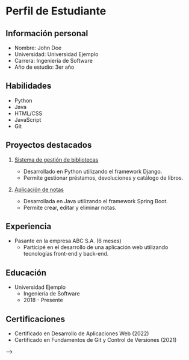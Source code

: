 # Perfil de Estudiante

## Información personal

- Nombre: John Doe
- Universidad: Universidad Ejemplo
- Carrera: Ingeniería de Software
- Año de estudio: 3er año

## Habilidades

- Python
- Java
- HTML/CSS
- JavaScript
- Git

## Proyectos destacados

1. [Sistema de gestión de bibliotecas](https://github.com/johndoe/library-management-system)
   - Desarrollado en Python utilizando el framework Django.
   - Permite gestionar préstamos, devoluciones y catálogo de libros.

2. [Aplicación de notas](https://github.com/johndoe/notes-app)
   - Desarrollada en Java utilizando el framework Spring Boot.
   - Permite crear, editar y eliminar notas.

## Experiencia

- Pasante en la empresa ABC S.A. (6 meses)
  - Participé en el desarrollo de una aplicación web utilizando tecnologías front-end y back-end.

## Educación

- Universidad Ejemplo
  - Ingeniería de Software
  - 2018 - Presente

## Certificaciones

- Certificado en Desarrollo de Aplicaciones Web (2022)
- Certificado en Fundamentos de Git y Control de Versiones (2021)

-->



